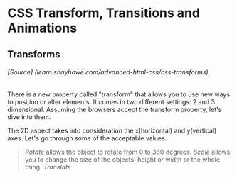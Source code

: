 # CSS Transform, Transitions and Animations #

## Transforms ##
###### [Source] (learn.shayhowe.com/advanced-html-css/css-transforms) ######

There is a new property called "transform" that allows you to use new ways to position or alter elements. It comes in two different settings: 2 and 3 dimensional. Assuming the browsers accept the transform property, let's dive into them. 

The 2D aspect takes into consideration the x(horizontal) and y(vertical) axes. Let's go through some of the acceptable values. 
>*Rotate* allows the object to rotate from 0 to 360 degrees. 
>*Scale* allows you to change the size of the objects' height or width or the whole thing. 
>*Translate*
